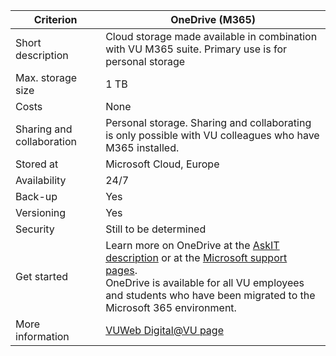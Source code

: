 |Criterion|OneDrive (M365)|
|---|---|
|Short description|Cloud storage made available in combination with VU M365 suite. Primary use is for personal storage|
|Max. storage size|1 TB|
|Costs|None|
|Sharing and collaboration|Personal storage. Sharing and collaborating is only possible with VU colleagues who have M365 installed.|
|Stored at|Microsoft Cloud, Europe|
|Availability|24/7|
|Back-up|Yes|
|Versioning|Yes|
|Security|Still to be determined|
|Get started|Learn more on OneDrive at the [AskIT description](https://askit.vu.nl/tas/public/ssp/content/detail/service?unid=c80510f14e994994942e90d879601508&from=5787b483-f28b-496e-bbdd-063a287777d8&decorate=false) or at the [Microsoft support pages](https://support.office.com/onedrive). <br> OneDrive is available for all VU employees and students who have been migrated to the Microsoft 365 environment.|
|More information|[VUWeb Digital@VU page](https://vu.nl/nl/over-de-vu/meer-over/de-moderne-werkplek-van-de-vu)|
